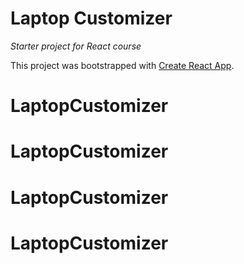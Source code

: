 # Laptop Customizer
_Starter project for React course_

This project was bootstrapped with [Create React App](https://github.com/facebook/create-react-app).
# LaptopCustomizer
# LaptopCustomizer
# LaptopCustomizer
# LaptopCustomizer
